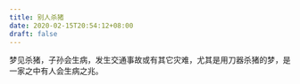 ```yaml
---
title: 别人杀猪
date: 2020-02-15T20:54:12+08:00
draft: false
---
```


梦见杀猪，子孙会生病，发生交通事故或有其它灾难，尤其是用刀器杀猪的梦，是一家之中有人会生病之兆。
